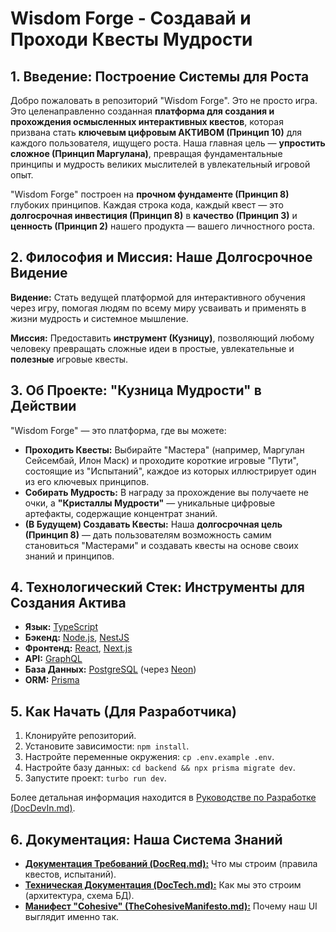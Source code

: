 # Wisdom Forge - Создавай и Проходи Квесты Мудрости

## 1. Введение: Построение Системы для Роста

Добро пожаловать в репозиторий "Wisdom Forge". Это не просто игра. Это целенаправленно созданная **платформа для создания и прохождения осмысленных интерактивных квестов**, которая призвана стать **ключевым цифровым АКТИВОМ (Принцип 10)** для каждого пользователя, ищущего роста. Наша главная цель — **упростить сложное (Принцип Маргулана)**, превращая фундаментальные принципы и мудрость великих мыслителей в увлекательный игровой опыт.

"Wisdom Forge" построен на **прочном фундаменте (Принцип 8)** глубоких принципов. Каждая строка кода, каждый квест — это **долгосрочная инвестиция (Принцип 8)** в **качество (Принцип 3)** и **ценность (Принцип 2)** нашего продукта — вашего личностного роста.

## 2. Философия и Миссия: Наше Долгосрочное Видение

**Видение:** Стать ведущей платформой для интерактивного обучения через игру, помогая людям по всему миру усваивать и применять в жизни мудрость и системное мышление.

**Миссия:** Предоставить **инструмент (Кузницу)**, позволяющий любому человеку превращать сложные идеи в простые, увлекательные и **полезные** игровые квесты.

## 3. Об Проекте: "Кузница Мудрости" в Действии

"Wisdom Forge" — это платформа, где вы можете:
*   **Проходить Квесты:** Выбирайте "Мастера" (например, Маргулан Сейсембай, Илон Маск) и проходите короткие игровые "Пути", состоящие из "Испытаний", каждое из которых иллюстрирует один из его ключевых принципов.
*   **Собирать Мудрость:** В награду за прохождение вы получаете не очки, а **"Кристаллы Мудрости"** — уникальные цифровые артефакты, содержащие концентрат знаний.
*   **(В Будущем) Создавать Квесты:** Наша **долгосрочная цель (Принцип 8)** — дать пользователям возможность самим становиться "Мастерами" и создавать квесты на основе своих знаний и принципов.

## 4. Технологический Стек: Инструменты для Создания Актива

*   **Язык:** [TypeScript](https://www.typescriptlang.org/)
*   **Бэкенд:** [Node.js](https://nodejs.org/), [NestJS](https://nestjs.com/)
*   **Фронтенд:** [React](https://react.dev/), [Next.js](https://nextjs.org/)
*   **API:** [GraphQL](https://graphql.org/)
*   **База Данных:** [PostgreSQL](https://www.postgresql.org/) (через [Neon](https://neon.tech/))
*   **ORM:** [Prisma](https://www.prisma.io/)

## 5. Как Начать (Для Разработчика)

1.  Клонируйте репозиторий.
2.  Установите зависимости: `npm install`.
3.  Настройте переменные окружения: `cp .env.example .env`.
4.  Настройте базу данных: `cd backend && npx prisma migrate dev`.
5.  Запустите проект: `turbo run dev`.

Более детальная информация находится в [Руководстве по Разработке (DocDevIn.md)](./DocDevIn.md).

## 6. Документация: Наша Система Знаний

*   [**Документация Требований (DocReq.md):**](./DocReq.md) Что мы строим (правила квестов, испытаний).
*   [**Техническая Документация (DocTech.md):**](./DocTech.md) Как мы это строим (архитектура, схема БД).
*   [**Манифест "Cohesive" (TheCohesiveManifesto.md):**](./TheCohesiveManifesto.md) Почему наш UI выглядит именно так.